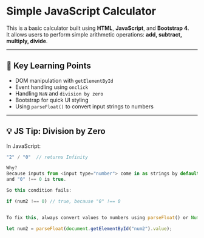 # Simple JavaScript Calculator

This is a basic calculator built using **HTML**, **JavaScript**, and **Bootstrap 4**.  
It allows users to perform simple arithmetic operations: **add, subtract, multiply, divide**.

---

## 🧠 Key Learning Points

- DOM manipulation with `getElementById`
- Event handling using `onclick`
- Handling `NaN` and `division by zero`
- Bootstrap for quick UI styling
- Using `parseFloat()` to convert input strings to numbers

---

## 💡 JS Tip: Division by Zero

In JavaScript:

```js
"2" / "0"  // returns Infinity

Why?
Because inputs from <input type="number"> come in as strings by default,
and "0" !== 0 is true.

So this condition fails:

if (num2 !== 0) // true, because "0" !== 0


To fix this, always convert values to numbers using parseFloat() or Number():

let num2 = parseFloat(document.getElementById("num2").value);

